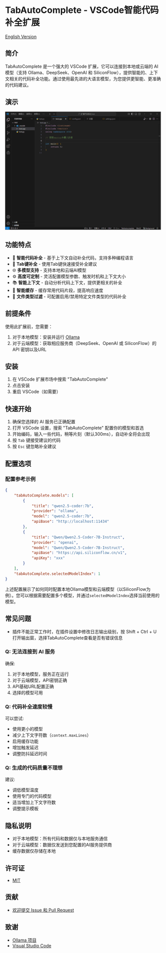 # TabAutoComplete - VSCode智能代码补全扩展

[English Version](README_EN.md)

## 简介

TabAutoComplete 是一个强大的 VSCode 扩展，它可以连接到本地或云端的 AI 模型（支持 Ollama、DeepSeek、OpenAI 和 SiliconFlow），提供智能的、上下文相关的代码补全功能。通过使用最先进的大语言模型，为您提供更智能、更准确的代码建议。

## 演示

![演示](https://raw.githubusercontent.com/JackyWongX/TabAutocomplete/main/images/show.gif)

## 功能特点

- 🚀 **智能代码补全** - 基于上下文自动补全代码，支持多种编程语言
- 🔄 **Tab键补全** - 使用Tab键快速接受补全建议
- 🌐 **多模型支持** - 支持本地和云端AI模型
- ⚙️ **高度可定制** - 灵活配置模型参数、触发时机和上下文大小
- 📚 **智能上下文** - 自动分析代码上下文，提供更相关的补全
- 💾 **智能缓存** - 缓存常用代码片段，提高响应速度
- 🎯 **文件类型过滤** - 可配置启用/禁用特定文件类型的代码补全

## 前提条件

使用此扩展前，您需要：

1. 对于本地模型：安装并运行 [Ollama](https://github.com/ollama/ollama)
2. 对于云端模型：获取相应服务商（DeepSeek、OpenAI 或 SiliconFlow）的 API 密钥以及URL

## 安装

1. 在 VSCode 扩展市场中搜索 "TabAutoComplete"
2. 点击安装
3. 重启 VSCode（如需要）

## 快速开始

1. 确保您选择的 AI 服务已正确配置
2. 打开 VSCode 设置，搜索 "TabAutoComplete" 配置你的模型和首选
3. 开始编码，输入一些代码，稍等片刻（默认300ms），自动补全将会出现
4. 按 `Tab` 键接受建议的代码
5. 按 `Esc` 键忽略补全建议

## 配置选项

### 配置参考示例

```json
{
    "tabAutoComplete.models": [
        {
            "title": "qwen2.5-coder:7b",
            "provider": "ollama",
            "model": "qwen2.5-coder:7b",
            "apiBase": "http://localhost:11434"
        },
        {
            "title": "Qwen/Qwen2.5-Coder-7B-Instruct",
            "provider": "openai",
            "model": "Qwen/Qwen2.5-Coder-7B-Instruct",
            "apiBase": "https://api.siliconflow.cn/v1",
            "apiKey": "xxx"
        }
    ],
    "tabAutoComplete.selectedModelIndex": 1
}
```

上述配置展示了如何同时配置本地Ollama模型和云端模型（以SiliconFlow为例）。您可以根据需要配置多个模型，并通过`selectedModelIndex`选择当前使用的模型。

## 常见问题
- 插件不能正常工作时，在插件设置中修改日志输出级别，按 Shift + Ctrl + U 打开输出窗，选择TabAutoComplete查看是否有错误信息


### Q: 无法连接到 AI 服务

确保:
1. 对于本地模型，服务正在运行
2. 对于云端模型，API密钥正确
3. API基础URL配置正确
4. 选择的模型可用

### Q: 代码补全速度较慢

可以尝试:
- 使用更小的模型
- 减少上下文字符数（`context.maxLines`）
- 启用缓存功能
- 增加触发延迟
- 调整防抖延迟时间

### Q: 生成的代码质量不理想

建议:
- 调低模型温度
- 使用专门的代码模型
- 适当增加上下文字符数
- 调整提示模板

## 隐私说明

- 对于本地模型：所有代码和数据仅与本地服务通信
- 对于云端模型：数据仅发送到您配置的AI服务提供商
- 缓存数据仅存储在本地

## 许可证

- [MIT](LICENSE)

## 贡献

- [欢迎提交 Issue 和 Pull Request](https://github.com/JackyWongX/TabAutocomplete)

## 致谢

- [Ollama 项目](https://github.com/ollama/ollama)
- [Visual Studio Code](https://github.com/microsoft/vscode) 